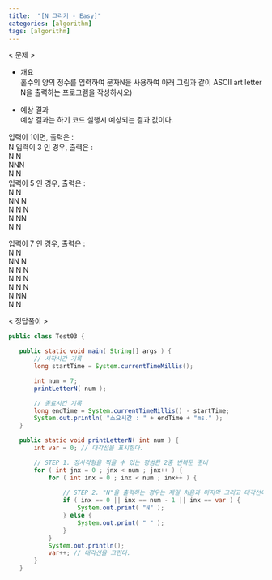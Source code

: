 ```yaml
---
title:  "[N 그리기 - Easy]"
categories: [algorithm]
tags: [algorithm]
---
```


< 문제 >

- 개요  
  홀수의 양의 정수를 입력하여 문자N을 사용하여 아래 그림과 같이 ASCII art letter N을 출력하는 프로그램을 작성하시오)  
      
 - 예상 결과  
 예상 결과는 하기 코드 실행시 예상되는 결과 값이다.  
   
 입력이 1이면, 출력은 :    
 N
 입력이 3 인 경우, 출력은 :    
 N N  
 NNN  
 N N  
 입력이 5 인 경우, 출력은 :  
 N   N  
 NN  N  
 N N N  
 N  NN  
 N   N  
   
 입력이 7 인 경우, 출력은 :  
 N     N  
 NN    N  
 N N   N  
 N  N  N  
 N   N N  
 N    NN  
 N     N  
   
  
 < 정답풀이 >
 
 ``` java
 public class Test03 {

	public static void main( String[] args ) {
		// 시작시간 기록
		long startTime = System.currentTimeMillis();

		int num = 7;
		printLetterN( num );

		// 종료시간 기록
		long endTime = System.currentTimeMillis() - startTime;
		System.out.println( "소요시간 : " + endTime + "ms." );
	}

	public static void printLetterN( int num ) { 
		int var = 0; // 대각선을 표시한다.

		// STEP 1. 정사각형을 찍을 수 있는 평범한 2중 반복문 준비
		for ( int jnx = 0 ; jnx < num ; jnx++ ) {
			for ( int inx = 0 ; inx < num ; inx++ ) {
				
				// STEP 2. "N"을 출력하는 경우는 제일 처음과 마지막 그리고 대각선이다.
				if ( inx == 0 || inx == num - 1 || inx == var ) {
					System.out.print( "N" );
				} else {
					System.out.print( " " );
				}
			}
			System.out.println();
			var++; // 대각선을 그린다.
		}
	}
```
